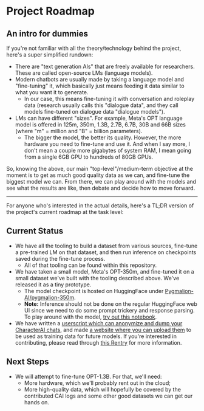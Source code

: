 # Project Roadmap

## An intro for dummies

If you're not familiar with all the theory/technology behind the project, here's a super simplified rundown:

- There are "text generation AIs" that are freely available for researchers. These are called open-source LMs (language models).
- Modern chatbots are usually made by taking a language model and "fine-tuning" it, which basically just means feeding it data similar to what you want it to generate.
  - In our case, this means fine-tuning it with conversation and roleplay data (research usually calls this "dialogue data", and they call models fine-tuned on dialogue data "dialogue models").
- LMs can have different "sizes". For example, Meta's OPT language model is offered in 125m, 350m, 1.3B, 2.7B, 6.7B, 30B and 66B sizes (where "m" = million and "B" = billion parameters).
  - The bigger the model, the better its quality. However, the more hardware you need to fine-tune and use it. And when I say more, I don't mean a couple more gigabytes of system RAM, I mean going from a single 6GB GPU to hundreds of 80GB GPUs.


So, knowing the above, our main "top-level"/medium-term objective at the moment is to get as much good quality data as we can, and fine-tune the biggest model we can. From there, we can play around with the models and see what the results are like, then debate and decide how to move forward.

---

For anyone who's interested in the actual details, here's a TL;DR version of the project's current roadmap at the task level:

## Current Status

- We have all the tooling to build a dataset from various sources, fine-tune a pre-trained LM on that dataset, and then run inference on checkpoints saved during the fine-tune process.
  - All of that tooling can be found within this repository.
- We have taken a small model, Meta's OPT-350m, and fine-tuned it on a small dataset we've built with the tooling described above. We've released it as a tiny prototype.
  - The model checkpoint is hosted on HuggingFace under [Pygmalion-AI/pygmalion-350m](https://huggingface.co/Pygmalion-AI/pygmalion-350m).
  - **Note:** Inference should not be done on the regular HuggingFace web UI since we need to do some prompt trickery and response parsing. To play around with the model, [try out this notebook](https://colab.research.google.com/drive/1K55_MCagEDD9EmWhjCi3Bm66vJM88m6P?usp=sharing).
- We have written a [userscript which can anonymize and dump your CharacterAI chats](./extras/characterai-dumper/), and made [a website where you can upload them](https://dump.nopanda.io/) to be used as training data for future models. If you're interested in contributing, please read through [this Rentry](https://rentry.org/f8peb) for more information.

## Next Steps

- We will attempt to fine-tune OPT-1.3B. For that, we'll need:
  - More hardware, which we'll probably rent out in the cloud;
  - More high-quality data, which will hopefully be covered by the contributed CAI logs and some other good datasets we can get our hands on.
